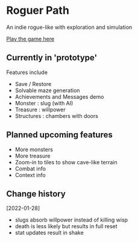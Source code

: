 # Roguer Path
An indie rogue-like with exploration and simulation

[Play the game here](https://panchishin.github.io/roguer_path/)


## Currently in 'prototype'
Features include
 - Save / Restore
 - Solvable maze generation
 - Achievements and Messages demo
 - Monster : slug (with AI)
 - Treasure : willpower
 - Structures : chambers with doors

## Planned upcoming features
 - More monsters
 - More treasure
 - Zoom-in to tiles to show cave-like terrain
 - Combat info
 - Context info

## Change history
[2022-01-28]
 - slugs absorb willpower instead of killing wisp
 - death is less likely but results in full reset
 - stat updates result in shake